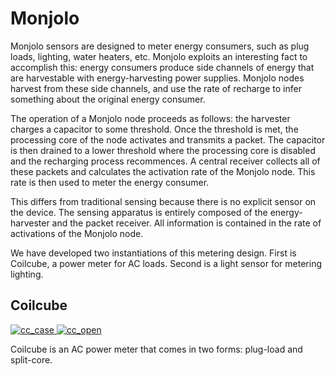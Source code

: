 Monjolo
=======

Monjolo sensors are designed to meter energy consumers, such as plug loads,
lighting, water heaters, etc. Monjolo exploits an interesting fact to
accomplish this: energy consumers produce side channels of energy that are
harvestable with energy-harvesting power supplies. Monjolo nodes harvest
from these side channels, and use the rate of recharge to infer something
about the original energy consumer.

The operation of a Monjolo node proceeds as follows: the harvester charges
a capacitor to some threshold. Once the threshold is met, the processing
core of the node activates and transmits a packet. The capacitor is then
drained to a lower threshold where the processing core is disabled and
the recharging process recommences. A central receiver collects all of these
packets and calculates the activation rate of the Monjolo node. This rate
is then used to meter the energy consumer.

This differs from traditional sensing because there is no explicit sensor
on the device. The sensing apparatus is entirely composed of the
energy-harvester and the packet receiver. All information is contained in
the rate of activations of the Monjolo node.

We have developed two instantiations of this metering design. First is
Coilcube, a power meter for AC loads. Second is a light sensor for metering
lighting.


Coilcube
--------

[
![cc_case](https://raw.github.com/lab11/monjolo/master/media/coilcube_case_269x350.jpg)
](https://raw.github.com/lab11/monjolo/master/media/coilcube_case.jpg)
[
![cc_open](https://raw.github.com/lab11/monjolo/master/media/coilcube_open_400x350.jpg)
](https://raw.github.com/lab11/monjolo/master/media/coilcube_open.jpg)

Coilcube is an AC power meter that comes in two forms: plug-load and split-core.



